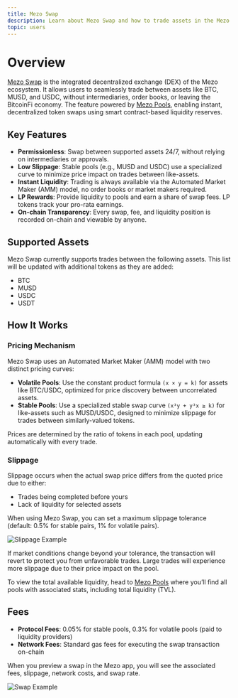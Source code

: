 ```yaml
---
title: Mezo Swap
description: Learn about Mezo Swap and how to trade assets in the Mezo ecosystem
topic: users
---
```

# Overview

[Mezo Swap](https://mezo.org/overview?modal=swap) is the integrated decentralized exchange (DEX) of the Mezo ecosystem. It allows users to seamlessly trade between assets like BTC, MUSD, and USDC, without intermediaries, order books, or leaving the BitcoinFi economy. The feature powered by [Mezo Pools](https://mezo.org/docs/users/features/mezo-pools), enabling instant, decentralized token swaps using smart contract-based liquidity reserves.

## Key Features

- **Permissionless**: Swap between supported assets 24/7, without relying on intermediaries or approvals.
- **Low Slippage**: Stable pools (e.g., MUSD and USDC) use a specialized curve to minimize price impact on trades between like-assets.
- **Instant Liquidity**: Trading is always available via the Automated Market Maker (AMM) model, no order books or market makers required.
- **LP Rewards**: Provide liquidity to pools and earn a share of swap fees. LP tokens track your pro-rata earnings.
- **On-chain Transparency**: Every swap, fee, and liquidity position is recorded on-chain and viewable by anyone.

## Supported Assets

Mezo Swap currently supports trades between the following assets. This list will be updated with additional tokens as they are added:

- BTC
- MUSD
- USDC
- USDT

## How It Works

### Pricing Mechanism

Mezo Swap uses an Automated Market Maker (AMM) model with two distinct pricing curves:

- **Volatile Pools**: Use the constant product formula `(x × y = k)` for assets like BTC/USDC, optimized for price discovery between uncorrelated assets.
- **Stable Pools**: Use a specialized stable swap curve `(x³y + y³x ≥ k)` for like-assets such as MUSD/USDC, designed to minimize slippage for trades between similarly-valued tokens.

Prices are determined by the ratio of tokens in each pool, updating automatically with every trade.  

### Slippage

Slippage occurs when the actual swap price differs from the quoted price due to either:

- Trades being completed before yours
- Lack of liquidity for selected assets

When using Mezo Swap, you can set a maximum slippage tolerance (default: 0.5% for stable pairs, 1% for volatile pairs).

![Slippage Example](/docs/images/mainnet/slippage-example.png)

If market conditions change beyond your tolerance, the transaction will revert to protect you from unfavorable trades. Large trades will experience more slippage due to their price impact on the pool.

To view the total available liquidity, head to [Mezo Pools](https://mezo.org/explore/pools) where you’ll find all pools with associated stats, including total liquidity (TVL).

## Fees

- **Protocol Fees**: 0.05% for stable pools, 0.3% for volatile pools (paid to liquidity providers)
- **Network Fees**: Standard gas fees for executing the swap transaction on-chain

When you preview a swap in the Mezo app, you will see the associated fees, slippage, network costs, and swap rate.

![Swap Example](/docs/images/mainnet/Swap-MUSD-to-BTC.png)
